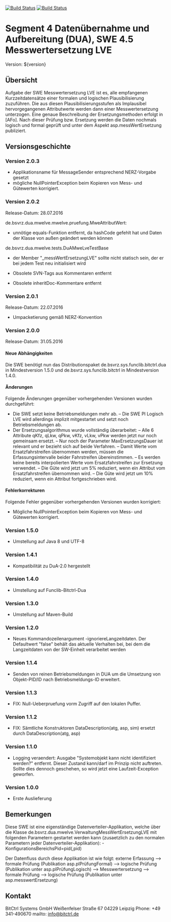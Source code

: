 [![Build Status](https://travis-ci.org/bitctrl/de.bsvrz.dua.mwelve.svg?branch=master)](https://travis-ci.org/bitctrl/de.bsvrz.dua.mwelve)
[![Build Status](https://api.bintray.com/packages/bitctrl/maven/de.bsvrz.dua.mwelve/images/download.svg)](https://bintray.com/bitctrl/maven/de.bsvrz.dua.mwelve)

# Segment 4 Datenübernahme und Aufbereitung (DUA), SWE 4.5 Messwertersetzung LVE

Version: ${version}

## Übersicht

Aufgabe der SWE Messwertersetzung LVE ist es, alle empfangenen Kurzzeitdatensätze einer
formalen und logischen Plausibilisierung zuzuführen. Die aus diesen Plausibilisierungsstufen
als Implausibel hervorgegangenen Attributwerte werden dann einer Messwertersetzung unterzogen.
Eine genaue Beschreibung der Ersetzungsmethoden erfolgt in [AFo]. Nach dieser Prüfung bzw.
Ersetzung werden die Daten nochmals logisch und formal geprüft und unter dem Aspekt
asp.messWertErsetzung publiziert.


## Versionsgeschichte

### Version 2.0.3

- Applikationsname für MessageSender entsprechend NERZ-Vorgabe gesetzt
- mögliche NullPointerException beim Kopieren von Mess- und Gütewerten korrigiert.

### Version 2.0.2

Release-Datum: 28.07.2016

de.bsvrz.dua.mwelve.mwelve.pruefung.MweAttributWert:

- unnötige equals-Funktion entfernt, da hashCode gefehlt hat und Daten der Klasse von
  außen geändert werden können

de.bsvrz.dua.mwelve.tests.DuAMweLveTestBase
- der Member "_messWertErsetzungLVE" sollte nicht statisch sein, der er bei jedem Test neu initialisiert wird

 - Obsolete SVN-Tags aus Kommentaren entfernt
- Obsolete inheritDoc-Kommentare entfernt

### Version 2.0.1

Release-Datum: 22.07.2016

- Umpacketierung gemäß NERZ-Konvention

### Version 2.0.0

Release-Datum: 31.05.2016

#### Neue Abhängigkeiten

Die SWE benötigt nun das Distributionspaket de.bsvrz.sys.funclib.bitctrl.dua in
Mindestversion 1.5.0 und de.bsvrz.sys.funclib.bitctrl in Mindestversion 1.4.0.

#### Änderungen

Folgende Änderungen gegenüber vorhergehenden Versionen wurden durchgeführt:

- Die SWE setzt keine Betriebsmeldungen mehr ab.
– Die SWE Pl Logisch LVE wird allerdings implizit mitgestartet und setzt noch
  Betriebsmeldungen ab.
- Der Ersetzungsalgorithmus wurde vollständig überarbeitet:
– Alle 6 Attribute qKfz, qLkw, qPkw, vKfz, vLkw, vPkw werden jetzt nur noch
  gemeinsam ersetzt.
– Nur noch der Parameter MaxErsetzungsDauer ist relevant und er bezieht sich
  auf beide Verfahren.
– Damit Werte vom Ersatzfahrstreifen übernommen werden, müssen die Erfassungsintervalle
  beider Fahrstreifen übereinstimmen.
– Es werden keine bereits interpolierten Werte vom Ersatzfahrstreifen zur Ersetzung
  verwendet.
– Die Güte wird jetzt um 5% reduziert, wenn ein Attribut vom Ersatzfahrstreifen
  übernommen wird.
– Die Güte wird jetzt um 10% reduziert, wenn ein Attribut fortgeschrieben
  wird.

#### Fehlerkorrekturen

Folgende Fehler gegenüber vorhergehenden Versionen wurden korrigiert:

- Mögliche NullPointerException beim Kopieren von Mess- und Gütewerten korrigiert.

### Version 1.5.0

- Umstellung auf Java 8 und UTF-8

### Version 1.4.1

- Kompatibilität zu DuA-2.0 hergestellt

### Version 1.4.0

- Umstellung auf Funclib-Bitctrl-Dua

### Version 1.3.0

- Umstellung auf Maven-Build

### Version 1.2.0

- Neues Kommandozeilenargument -ignoriereLangzeitdaten. Der Defaultwert
  "false" behält das aktuelle Verhalten bei, bei dem die Langzeitdaten von der
  SW-Einheit verarbeitet werden

### Version 1.1.4

- Senden von reinen Betriebsmeldungen in DUA um die Umsetzung von Objekt-PID/ID nach
  Betriebsmeldungs-ID erweitert.

### Version 1.1.3

- FIX: Null-Ueberpruefung vorm Zugriff auf den lokalen Puffer.

### Version 1.1.2

- FIX: Sämtliche Konstruktoren DataDescription(atg, asp, sim) ersetzt durch
       DataDescription(atg, asp)

### Version 1.1.0

- Logging veraendert:
  Ausgabe "Systemobjekt kann nicht identifiziert werden?" entfernt.
  Dieser Zustand kann/darf im Prinzip nicht auftreten. Sollte dies dennoch geschehen,
  so wird jetzt eine Laufzeit-Exception geworfen.

### Version 1.0.0

- Erste Auslieferung

## Bemerkungen

Diese SWE ist eine eigenständige Datenverteiler-Applikation, welche über die Klasse
de.bsvrz.dua.mwelve.VerwaltungMessWertErsetzungLVE mit folgenden Parametern gestartet werden kann
(zusaetzlich zu den normalen Parametern jeder Datenverteiler-Applikation):
	-KonfigurationsBereichsPid=pid(,pid)

Der Datenfluss durch diese Applikation ist wie folgt:
externe Erfassung
	--> formale Prüfung (Publikation asp.plPrüfungFormal)
		-->	logische Prüfung (Publikation unter asp.plPrüfungLogisch)
			--> Messwertersetzung
				--> formale Prüfung
					-->	logische Prüfung (Publikation unter asp.messwertErsetzung)

## Kontakt

BitCtrl Systems GmbH
Weißenfelser Straße 67
04229 Leipzig
Phone: +49 341-490670
mailto: info@bitctrl.de
